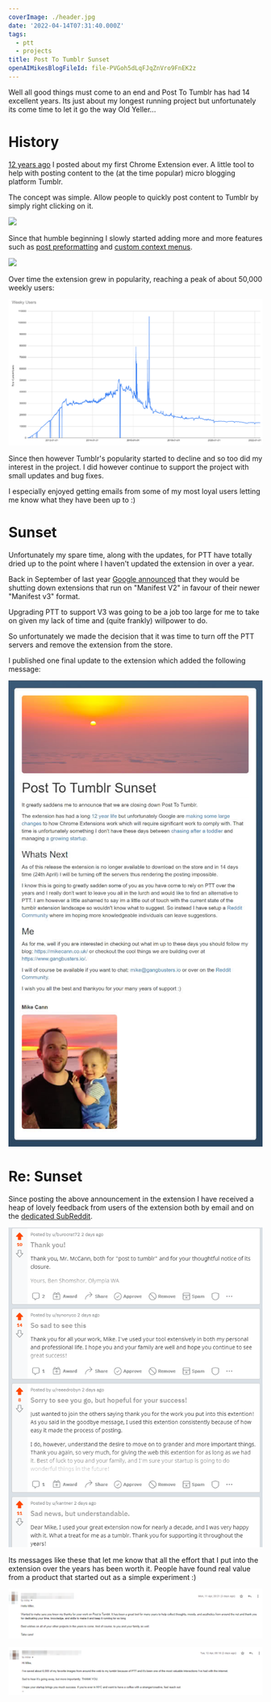 ```yaml
---
coverImage: ./header.jpg
date: '2022-04-14T07:31:40.000Z'
tags:
  - ptt
  - projects
title: Post To Tumblr Sunset
openAIMikesBlogFileId: file-PVGoh5dLqFJqZnVro9FnEK2z
---
```


Well all good things must come to an end and Post To Tumblr has had 14 excellent years. Its just about my longest running project but unfortunately its come time to let it go the way Old Yeller...

<!-- more -->

# History

[12 years ago](https://mikecann.co.uk/posts/my-first-chrome-extension-post-to-tumblr) I posted about my first Chrome Extension ever. A little tool to help with posting content to the (at the time popular) micro blogging platform Tumblr.

The concept was simple. Allow people to quickly post content to Tumblr by simply right clicking on it.

[![](https://mikecann.co.uk/wp-content/uploads/2010/10/Shot_002.png)](https://mikecann.co.uk/wp-content/uploads/2010/10/Shot_002.png)

Since that humble beginning I slowly started adding more and more features such as [post preformatting](https://mikecann.co.uk/posts/post-to-tumblr-version-0-4) and [custom context menus](https://mikecann.co.uk/posts/post-to-tumblr-v6-16-templated-variables).

[![](https://www.mikecann.co.uk/wp-content/uploads/2016/06/chrome_2016-06-26_15-15-13.png)](https://www.mikecann.co.uk/wp-content/uploads/2016/06/chrome_2016-06-26_15-15-13.png)

Over time the extension grew in popularity, reaching a peak of about 50,000 weekly users:

[![](./50k.png)](./50k.png)

Since then however Tumblr's popularity started to decline and so too did my interest in the project. I did however continue to support the project with small updates and bug fixes.

I especially enjoyed getting emails from some of my most loyal users letting me know what they have been up to :)

# Sunset

Unfortunately my spare time, along with the updates, for PTT have totally dried up to the point where I haven't updated the extension in over a year.

Back in September of last year [Google announced](https://developer.chrome.com/blog/mv2-transition/) that they would be shutting down extensions that run on "Manifest V2" in favour of their newer "Manifest v3" format.

Upgrading PTT to support V3 was going to be a job too large for me to take on given my lack of time and (quite frankly) willpower to do.

So unfortunately we made the decision that it was time to turn off the PTT servers and remove the extension from the store.

I published one final update to the extension which added the following message:

[![](./announcement.jpg)](./announcement.jpg)

# Re: Sunset

Since posting the above announcement in the extension I have received a heap of lovely feedback from users of the extension both by email and on the [dedicated SubReddit](https://www.reddit.com/r/post_to_tumblr/).

[![](./feedback.png)](./feedback.png)

Its messages like these that let me know that all the effort that I put into the extension over the years has been worth it. People have found real value from a product that started out as a simple experiment :)

[![](./email1.png)](./email1.png)

[![](./email2.png)](./email2.png)
